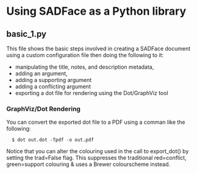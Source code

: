 # Using SADFace as a Python library

## basic_1.py
This file shows the basic steps involved in creating a SADFace document using a custom configuration file then doing the following to it:

* manipulating the title, notes, and description metadata, 
* adding an argument,
* adding a supporting argument
* adding a conflicting argument
* exporting a dot file for rendering using the Dot/GraphViz tool


### GraphViz/Dot Rendering

You can convert the exported dot file to a PDF using a comman like the following:

      $ dot out.dot -Tpdf -o out.pdf

Notice that you can alter the colouring used in the call to export_dot() by setting the trad=False flag. This suppresses the traditional red=conflict, green=support colouring & uses a Brewer colourscheme instead.
